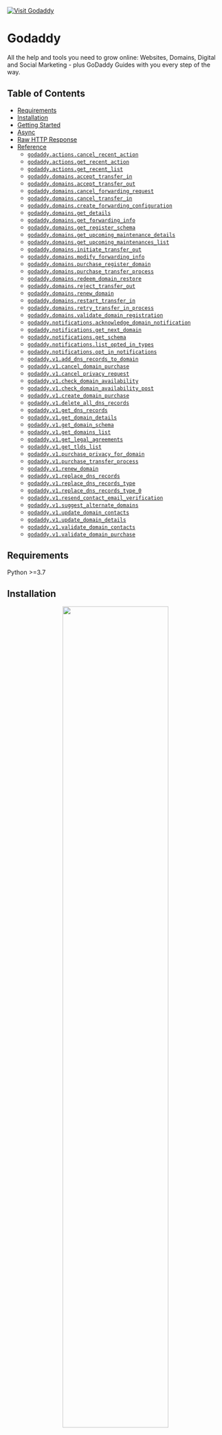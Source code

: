<div align="left">

[![Visit Godaddy](./header.png)](https://developer.godaddy.com)

# Godaddy<a id="godaddy"></a>

All the help and tools you need to grow online: Websites, Domains, Digital and Social Marketing - plus GoDaddy Guides with you every step of the way.


</div>

## Table of Contents<a id="table-of-contents"></a>

<!-- toc -->

- [Requirements](#requirements)
- [Installation](#installation)
- [Getting Started](#getting-started)
- [Async](#async)
- [Raw HTTP Response](#raw-http-response)
- [Reference](#reference)
  * [`godaddy.actions.cancel_recent_action`](#godaddyactionscancel_recent_action)
  * [`godaddy.actions.get_recent_action`](#godaddyactionsget_recent_action)
  * [`godaddy.actions.get_recent_list`](#godaddyactionsget_recent_list)
  * [`godaddy.domains.accept_transfer_in`](#godaddydomainsaccept_transfer_in)
  * [`godaddy.domains.accept_transfer_out`](#godaddydomainsaccept_transfer_out)
  * [`godaddy.domains.cancel_forwarding_request`](#godaddydomainscancel_forwarding_request)
  * [`godaddy.domains.cancel_transfer_in`](#godaddydomainscancel_transfer_in)
  * [`godaddy.domains.create_forwarding_configuration`](#godaddydomainscreate_forwarding_configuration)
  * [`godaddy.domains.get_details`](#godaddydomainsget_details)
  * [`godaddy.domains.get_forwarding_info`](#godaddydomainsget_forwarding_info)
  * [`godaddy.domains.get_register_schema`](#godaddydomainsget_register_schema)
  * [`godaddy.domains.get_upcoming_maintenance_details`](#godaddydomainsget_upcoming_maintenance_details)
  * [`godaddy.domains.get_upcoming_maintenances_list`](#godaddydomainsget_upcoming_maintenances_list)
  * [`godaddy.domains.initiate_transfer_out`](#godaddydomainsinitiate_transfer_out)
  * [`godaddy.domains.modify_forwarding_info`](#godaddydomainsmodify_forwarding_info)
  * [`godaddy.domains.purchase_register_domain`](#godaddydomainspurchase_register_domain)
  * [`godaddy.domains.purchase_transfer_process`](#godaddydomainspurchase_transfer_process)
  * [`godaddy.domains.redeem_domain_restore`](#godaddydomainsredeem_domain_restore)
  * [`godaddy.domains.reject_transfer_out`](#godaddydomainsreject_transfer_out)
  * [`godaddy.domains.renew_domain`](#godaddydomainsrenew_domain)
  * [`godaddy.domains.restart_transfer_in`](#godaddydomainsrestart_transfer_in)
  * [`godaddy.domains.retry_transfer_in_process`](#godaddydomainsretry_transfer_in_process)
  * [`godaddy.domains.validate_domain_registration`](#godaddydomainsvalidate_domain_registration)
  * [`godaddy.notifications.acknowledge_domain_notification`](#godaddynotificationsacknowledge_domain_notification)
  * [`godaddy.notifications.get_next_domain`](#godaddynotificationsget_next_domain)
  * [`godaddy.notifications.get_schema`](#godaddynotificationsget_schema)
  * [`godaddy.notifications.list_opted_in_types`](#godaddynotificationslist_opted_in_types)
  * [`godaddy.notifications.opt_in_notifications`](#godaddynotificationsopt_in_notifications)
  * [`godaddy.v1.add_dns_records_to_domain`](#godaddyv1add_dns_records_to_domain)
  * [`godaddy.v1.cancel_domain_purchase`](#godaddyv1cancel_domain_purchase)
  * [`godaddy.v1.cancel_privacy_request`](#godaddyv1cancel_privacy_request)
  * [`godaddy.v1.check_domain_availability`](#godaddyv1check_domain_availability)
  * [`godaddy.v1.check_domain_availability_post`](#godaddyv1check_domain_availability_post)
  * [`godaddy.v1.create_domain_purchase`](#godaddyv1create_domain_purchase)
  * [`godaddy.v1.delete_all_dns_records`](#godaddyv1delete_all_dns_records)
  * [`godaddy.v1.get_dns_records`](#godaddyv1get_dns_records)
  * [`godaddy.v1.get_domain_details`](#godaddyv1get_domain_details)
  * [`godaddy.v1.get_domain_schema`](#godaddyv1get_domain_schema)
  * [`godaddy.v1.get_domains_list`](#godaddyv1get_domains_list)
  * [`godaddy.v1.get_legal_agreements`](#godaddyv1get_legal_agreements)
  * [`godaddy.v1.get_tlds_list`](#godaddyv1get_tlds_list)
  * [`godaddy.v1.purchase_privacy_for_domain`](#godaddyv1purchase_privacy_for_domain)
  * [`godaddy.v1.purchase_transfer_process`](#godaddyv1purchase_transfer_process)
  * [`godaddy.v1.renew_domain`](#godaddyv1renew_domain)
  * [`godaddy.v1.replace_dns_records`](#godaddyv1replace_dns_records)
  * [`godaddy.v1.replace_dns_records_type`](#godaddyv1replace_dns_records_type)
  * [`godaddy.v1.replace_dns_records_type_0`](#godaddyv1replace_dns_records_type_0)
  * [`godaddy.v1.resend_contact_email_verification`](#godaddyv1resend_contact_email_verification)
  * [`godaddy.v1.suggest_alternate_domains`](#godaddyv1suggest_alternate_domains)
  * [`godaddy.v1.update_domain_contacts`](#godaddyv1update_domain_contacts)
  * [`godaddy.v1.update_domain_details`](#godaddyv1update_domain_details)
  * [`godaddy.v1.validate_domain_contacts`](#godaddyv1validate_domain_contacts)
  * [`godaddy.v1.validate_domain_purchase`](#godaddyv1validate_domain_purchase)

<!-- tocstop -->

## Requirements<a id="requirements"></a>

Python >=3.7

## Installation<a id="installation"></a>
<div align="center">
  <a href="https://konfigthis.com/sdk-sign-up?company=GoDaddy&serviceName=Domains&language=Python">
    <img src="https://raw.githubusercontent.com/konfig-dev/brand-assets/HEAD/cta-images/python-cta.png" width="70%">
  </a>
</div>

## Getting Started<a id="getting-started"></a>

```python
from pprint import pprint
from godaddy_python_sdk import GoDaddy, ApiException

godaddy = GoDaddy(
    api_key="YOUR_API_KEY",
    api_secret="YOUR_API_KEY",
)

try:
    # Cancel the most recent user action for the specified domain
    godaddy.actions.cancel_recent_action(
        customer_id="customerId_example",
        domain="domain_example",
        type="AUTH_CODE_PURCHASE",
        x_request_id="string_example",
    )
except ApiException as e:
    print("Exception when calling ActionsApi.cancel_recent_action: %s\n" % e)
    pprint(e.body)
    if e.status == 401:
        pprint(e.body["code"])
        pprint(e.body["fields"])
        pprint(e.body["message"])
    if e.status == 500:
        pprint(e.body["code"])
        pprint(e.body["fields"])
        pprint(e.body["message"])
    if e.status == 403:
        pprint(e.body["code"])
        pprint(e.body["fields"])
        pprint(e.body["message"])
    if e.status == 404:
        pprint(e.body["code"])
        pprint(e.body["fields"])
        pprint(e.body["message"])
    if e.status == 429:
        pprint(e.body["code"])
        pprint(e.body["retry_after_sec"])
        pprint(e.body["fields"])
        pprint(e.body["message"])
    if e.status == 409:
        pprint(e.body["code"])
        pprint(e.body["fields"])
        pprint(e.body["message"])
    pprint(e.headers)
    pprint(e.status)
    pprint(e.reason)
    pprint(e.round_trip_time)
```

## Async<a id="async"></a>

`async` support is available by prepending `a` to any method.

```python
import asyncio
from pprint import pprint
from godaddy_python_sdk import GoDaddy, ApiException

godaddy = GoDaddy(
    api_key="YOUR_API_KEY",
    api_secret="YOUR_API_KEY",
)


async def main():
    try:
        # Cancel the most recent user action for the specified domain
        await godaddy.actions.acancel_recent_action(
            customer_id="customerId_example",
            domain="domain_example",
            type="AUTH_CODE_PURCHASE",
            x_request_id="string_example",
        )
    except ApiException as e:
        print("Exception when calling ActionsApi.cancel_recent_action: %s\n" % e)
        pprint(e.body)
        if e.status == 401:
            pprint(e.body["code"])
            pprint(e.body["fields"])
            pprint(e.body["message"])
        if e.status == 500:
            pprint(e.body["code"])
            pprint(e.body["fields"])
            pprint(e.body["message"])
        if e.status == 403:
            pprint(e.body["code"])
            pprint(e.body["fields"])
            pprint(e.body["message"])
        if e.status == 404:
            pprint(e.body["code"])
            pprint(e.body["fields"])
            pprint(e.body["message"])
        if e.status == 429:
            pprint(e.body["code"])
            pprint(e.body["retry_after_sec"])
            pprint(e.body["fields"])
            pprint(e.body["message"])
        if e.status == 409:
            pprint(e.body["code"])
            pprint(e.body["fields"])
            pprint(e.body["message"])
        pprint(e.headers)
        pprint(e.status)
        pprint(e.reason)
        pprint(e.round_trip_time)


asyncio.run(main())
```

## Raw HTTP Response<a id="raw-http-response"></a>

To access raw HTTP response values, use the `.raw` namespace.

```python
from pprint import pprint
from godaddy_python_sdk import GoDaddy, ApiException

godaddy = GoDaddy(
    api_key="YOUR_API_KEY",
    api_secret="YOUR_API_KEY",
)

try:
    # Cancel the most recent user action for the specified domain
    cancel_recent_action_response = godaddy.actions.raw.cancel_recent_action(
        customer_id="customerId_example",
        domain="domain_example",
        type="AUTH_CODE_PURCHASE",
        x_request_id="string_example",
    )
    pprint(cancel_recent_action_response.headers)
    pprint(cancel_recent_action_response.status)
    pprint(cancel_recent_action_response.round_trip_time)
except ApiException as e:
    print("Exception when calling ActionsApi.cancel_recent_action: %s\n" % e)
    pprint(e.body)
    if e.status == 401:
        pprint(e.body["code"])
        pprint(e.body["fields"])
        pprint(e.body["message"])
    if e.status == 500:
        pprint(e.body["code"])
        pprint(e.body["fields"])
        pprint(e.body["message"])
    if e.status == 403:
        pprint(e.body["code"])
        pprint(e.body["fields"])
        pprint(e.body["message"])
    if e.status == 404:
        pprint(e.body["code"])
        pprint(e.body["fields"])
        pprint(e.body["message"])
    if e.status == 429:
        pprint(e.body["code"])
        pprint(e.body["retry_after_sec"])
        pprint(e.body["fields"])
        pprint(e.body["message"])
    if e.status == 409:
        pprint(e.body["code"])
        pprint(e.body["fields"])
        pprint(e.body["message"])
    pprint(e.headers)
    pprint(e.status)
    pprint(e.reason)
    pprint(e.round_trip_time)
```


## Reference<a id="reference"></a>
### `godaddy.actions.cancel_recent_action`<a id="godaddyactionscancel_recent_action"></a>

Cancel the most recent user action for the specified domain

#### 🛠️ Usage<a id="🛠️-usage"></a>

```python
godaddy.actions.cancel_recent_action(
    customer_id="customerId_example",
    domain="domain_example",
    type="AUTH_CODE_PURCHASE",
    x_request_id="string_example",
)
```

#### ⚙️ Parameters<a id="⚙️-parameters"></a>

##### customer_id: `str`<a id="customer_id-str"></a>

The Customer identifier<br/> Note: For API Resellers, performing actions on behalf of your customers, you need to specify the Subaccount you're operating on behalf of; otherwise use your shopper id.

##### domain: `str`<a id="domain-str"></a>

Domain whose action is to be cancelled

##### type: `str`<a id="type-str"></a>

The type of action to cancel

##### x_request_id: `str`<a id="x_request_id-str"></a>

A client provided identifier for tracking this request.

#### 🌐 Endpoint<a id="🌐-endpoint"></a>

`/v2/customers/{customerId}/domains/{domain}/actions/{type}` `delete`

[🔙 **Back to Table of Contents**](#table-of-contents)

---

### `godaddy.actions.get_recent_action`<a id="godaddyactionsget_recent_action"></a>

Retrieves the most recent action for the specified domain

#### 🛠️ Usage<a id="🛠️-usage"></a>

```python
get_recent_action_response = godaddy.actions.get_recent_action(
    customer_id="customerId_example",
    domain="domain_example",
    type="AUTH_CODE_PURCHASE",
    x_request_id="string_example",
)
```

#### ⚙️ Parameters<a id="⚙️-parameters"></a>

##### customer_id: `str`<a id="customer_id-str"></a>

The Customer identifier<br/> Note: For API Resellers, performing actions on behalf of your customers, you need to specify the Subaccount you're operating on behalf of; otherwise use your shopper id.

##### domain: `str`<a id="domain-str"></a>

Domain whose action is to be retrieved

##### type: `str`<a id="type-str"></a>

The type of action to retrieve

##### x_request_id: `str`<a id="x_request_id-str"></a>

A client provided identifier for tracking this request.

#### 🔄 Return<a id="🔄-return"></a>

[`Action`](./godaddy_python_sdk/pydantic/action.py)

#### 🌐 Endpoint<a id="🌐-endpoint"></a>

`/v2/customers/{customerId}/domains/{domain}/actions/{type}` `get`

[🔙 **Back to Table of Contents**](#table-of-contents)

---

### `godaddy.actions.get_recent_list`<a id="godaddyactionsget_recent_list"></a>

Retrieves a list of the most recent actions for the specified domain

#### 🛠️ Usage<a id="🛠️-usage"></a>

```python
get_recent_list_response = godaddy.actions.get_recent_list(
    customer_id="customerId_example",
    domain="domain_example",
    x_request_id="string_example",
)
```

#### ⚙️ Parameters<a id="⚙️-parameters"></a>

##### customer_id: `str`<a id="customer_id-str"></a>

The Customer identifier<br/> Note: For API Resellers, performing actions on behalf of your customers, you need to specify the Subaccount you're operating on behalf of; otherwise use your shopper id.

##### domain: `str`<a id="domain-str"></a>

Domain whose actions are to be retrieved

##### x_request_id: `str`<a id="x_request_id-str"></a>

A client provided identifier for tracking this request.

#### 🔄 Return<a id="🔄-return"></a>

[`ActionsGetRecentListResponse`](./godaddy_python_sdk/pydantic/actions_get_recent_list_response.py)

#### 🌐 Endpoint<a id="🌐-endpoint"></a>

`/v2/customers/{customerId}/domains/{domain}/actions` `get`

[🔙 **Back to Table of Contents**](#table-of-contents)

---

### `godaddy.domains.accept_transfer_in`<a id="godaddydomainsaccept_transfer_in"></a>

Accepts the transfer in

#### 🛠️ Usage<a id="🛠️-usage"></a>

```python
godaddy.domains.accept_transfer_in(
    auth_code="string_example",
    customer_id="customerId_example",
    domain="domain_example",
    x_request_id="string_example",
)
```

#### ⚙️ Parameters<a id="⚙️-parameters"></a>

##### auth_code: `str`<a id="auth_code-str"></a>

Authorization code for transferring the Domain

##### customer_id: `str`<a id="customer_id-str"></a>

The Customer identifier<br/> Note: For API Resellers, performing actions on behalf of your customers, you need to specify the Subaccount you're operating on behalf of; otherwise use your shopper id.

##### domain: `str`<a id="domain-str"></a>

Domain to accept the transfer in for

##### x_request_id: `str`<a id="x_request_id-str"></a>

A client provided identifier for tracking this request.

#### ⚙️ Request Body<a id="⚙️-request-body"></a>

[`DomainTransferAuthCode`](./godaddy_python_sdk/type/domain_transfer_auth_code.py)
An Authorization code for transferring the Domain

#### 🌐 Endpoint<a id="🌐-endpoint"></a>

`/v2/customers/{customerId}/domains/{domain}/transferInAccept` `post`

[🔙 **Back to Table of Contents**](#table-of-contents)

---

### `godaddy.domains.accept_transfer_out`<a id="godaddydomainsaccept_transfer_out"></a>

Accept transfer out

#### 🛠️ Usage<a id="🛠️-usage"></a>

```python
godaddy.domains.accept_transfer_out(
    customer_id="customerId_example",
    domain="domain_example",
    x_request_id="string_example",
)
```

#### ⚙️ Parameters<a id="⚙️-parameters"></a>

##### customer_id: `str`<a id="customer_id-str"></a>

The Customer identifier<br/> Note: For API Resellers, performing actions on behalf of your customers, you need to specify the Subaccount you're operating on behalf of; otherwise use your shopper id.

##### domain: `str`<a id="domain-str"></a>

Domain to accept the transfer out for

##### x_request_id: `str`<a id="x_request_id-str"></a>

A client provided identifier for tracking this request.

#### 🌐 Endpoint<a id="🌐-endpoint"></a>

`/v2/customers/{customerId}/domains/{domain}/transferOutAccept` `post`

[🔙 **Back to Table of Contents**](#table-of-contents)

---

### `godaddy.domains.cancel_forwarding_request`<a id="godaddydomainscancel_forwarding_request"></a>

<strong>Notes:</strong><ul><li>**shopperId** is **not the same** as **customerId**.  **shopperId** is a number of max length 10 digits (*ex:* 1234567890) whereas **customerId** is a UUIDv4 (*ex:* 295e3bc3-b3b9-4d95-aae5-ede41a994d13)</li></ul>

#### 🛠️ Usage<a id="🛠️-usage"></a>

```python
godaddy.domains.cancel_forwarding_request(
    customer_id="customerId_example",
    fqdn="fqdn_example",
)
```

#### ⚙️ Parameters<a id="⚙️-parameters"></a>

##### customer_id: `str`<a id="customer_id-str"></a>

The Customer identifier<br/> Note: For API Resellers, performing actions on behalf of your customers, you need to specify the Subaccount you're operating on behalf of; otherwise use your shopper id.

##### fqdn: `str`<a id="fqdn-str"></a>

The fully qualified domain name whose forwarding details are to be deleted.

#### 🌐 Endpoint<a id="🌐-endpoint"></a>

`/v2/customers/{customerId}/domains/forwards/{fqdn}` `delete`

[🔙 **Back to Table of Contents**](#table-of-contents)

---

### `godaddy.domains.cancel_transfer_in`<a id="godaddydomainscancel_transfer_in"></a>

Cancels the transfer in

#### 🛠️ Usage<a id="🛠️-usage"></a>

```python
godaddy.domains.cancel_transfer_in(
    customer_id="customerId_example",
    domain="domain_example",
    x_request_id="string_example",
)
```

#### ⚙️ Parameters<a id="⚙️-parameters"></a>

##### customer_id: `str`<a id="customer_id-str"></a>

The Customer identifier<br/> Note: For API Resellers, performing actions on behalf of your customers, you need to specify the Subaccount you're operating on behalf of; otherwise use your shopper id.

##### domain: `str`<a id="domain-str"></a>

Domain to cancel the transfer in for

##### x_request_id: `str`<a id="x_request_id-str"></a>

A client provided identifier for tracking this request.

#### 🌐 Endpoint<a id="🌐-endpoint"></a>

`/v2/customers/{customerId}/domains/{domain}/transferInCancel` `post`

[🔙 **Back to Table of Contents**](#table-of-contents)

---

### `godaddy.domains.create_forwarding_configuration`<a id="godaddydomainscreate_forwarding_configuration"></a>

<strong>Notes:</strong><ul><li>**shopperId** is **not the same** as **customerId**.  **shopperId** is a number of max length 10 digits (*ex:* 1234567890) whereas **customerId** is a UUIDv4 (*ex:* 295e3bc3-b3b9-4d95-aae5-ede41a994d13)</li></ul>

#### 🛠️ Usage<a id="🛠️-usage"></a>

```python
godaddy.domains.create_forwarding_configuration(
    body=None,
    type="REDIRECT_PERMANENT",
    url="string_example",
    customer_id="customerId_example",
    fqdn="fqdn_example",
    mask=None,
)
```

#### ⚙️ Parameters<a id="⚙️-parameters"></a>

##### type: `str`<a id="type-str"></a>

The type of fowarding to implement<br/><ul><li><strong style='margin-left: 12px;'>MASKED</strong> - Prevents the forwarded domain or subdomain URL from displaying in the browser's address bar.</li><li><strong style='margin-left: 12px;'>REDIRECT_PERMANENT*</strong> - Redirects to the url you specified in the forwardTo field using a `301 Moved Permanently` HTTP response. The HTTP 301 response code tells user-agents (including search engines) that the location has permanently moved.</li><li><strong style='margin-left: 12px;'>REDIRECT_TEMPORARY</strong> - Redirects to the url you specified in the forwardTo field using a `302 Found` HTTP response. The HTTP 302 response code tells user-agents (including search engines) that the location has temporarily moved.</li></ul>

##### url: `str`<a id="url-str"></a>

Forwards http(s) traffic to this destination url (ex. http://www.somedomain.com/)

##### customer_id: `str`<a id="customer_id-str"></a>

The Customer identifier<br/> Note: For API Resellers, performing actions on behalf of your customers, you need to specify the Subaccount you're operating on behalf of; otherwise use your own customer id.

##### fqdn: `str`<a id="fqdn-str"></a>

The fully qualified domain name whose forwarding details are to be modified.

##### mask: [`DomainForwardingMask`](./godaddy_python_sdk/type/domain_forwarding_mask.py)<a id="mask-domainforwardingmaskgodaddy_python_sdktypedomain_forwarding_maskpy"></a>


#### ⚙️ Request Body<a id="⚙️-request-body"></a>

[`DomainForwardingCreate`](./godaddy_python_sdk/type/domain_forwarding_create.py)
Domain forwarding rule to create for the specified fqdn

#### 🌐 Endpoint<a id="🌐-endpoint"></a>

`/v2/customers/{customerId}/domains/forwards/{fqdn}` `post`

[🔙 **Back to Table of Contents**](#table-of-contents)

---

### `godaddy.domains.get_details`<a id="godaddydomainsget_details"></a>

Retrieve details for the specified Domain

#### 🛠️ Usage<a id="🛠️-usage"></a>

```python
get_details_response = godaddy.domains.get_details(
    customer_id="customerId_example",
    domain="domain_example",
    x_request_id="string_example",
    includes=["string_example"],
)
```

#### ⚙️ Parameters<a id="⚙️-parameters"></a>

##### customer_id: `str`<a id="customer_id-str"></a>

The Customer identifier<br/> Note: For API Resellers, performing actions on behalf of your customers, you need to specify the Subaccount you're operating on behalf of; otherwise use your shopper id.

##### domain: `str`<a id="domain-str"></a>

Domain name whose details are to be retrieved

##### x_request_id: `str`<a id="x_request_id-str"></a>

A client provided identifier for tracking this request.

##### includes: List[`str`]<a id="includes-liststr"></a>

Optional details to be included in the response

#### 🔄 Return<a id="🔄-return"></a>

[`DomainDetailV2`](./godaddy_python_sdk/pydantic/domain_detail_v2.py)

#### 🌐 Endpoint<a id="🌐-endpoint"></a>

`/v2/customers/{customerId}/domains/{domain}` `get`

[🔙 **Back to Table of Contents**](#table-of-contents)

---

### `godaddy.domains.get_forwarding_info`<a id="godaddydomainsget_forwarding_info"></a>

<strong>Notes:</strong><ul><li>**shopperId** is **not the same** as **customerId**.  **shopperId** is a number of max length 10 digits (*ex:* 1234567890) whereas **customerId** is a UUIDv4 (*ex:* 295e3bc3-b3b9-4d95-aae5-ede41a994d13)</li></ul>

#### 🛠️ Usage<a id="🛠️-usage"></a>

```python
get_forwarding_info_response = godaddy.domains.get_forwarding_info(
    customer_id="customerId_example",
    fqdn="fqdn_example",
    include_subs=True,
)
```

#### ⚙️ Parameters<a id="⚙️-parameters"></a>

##### customer_id: `str`<a id="customer_id-str"></a>

The Customer identifier<br/> Note: For API Resellers, performing actions on behalf of your customers, you need to specify the Subaccount you're operating on behalf of; otherwise use your shopper id.

##### fqdn: `str`<a id="fqdn-str"></a>

The fully qualified domain name whose forwarding details are to be retrieved.

##### include_subs: `bool`<a id="include_subs-bool"></a>

Optionally include all sub domains if the fqdn specified is a domain and not a sub domain.

#### 🔄 Return<a id="🔄-return"></a>

[`DomainsGetForwardingInfoResponse`](./godaddy_python_sdk/pydantic/domains_get_forwarding_info_response.py)

#### 🌐 Endpoint<a id="🌐-endpoint"></a>

`/v2/customers/{customerId}/domains/forwards/{fqdn}` `get`

[🔙 **Back to Table of Contents**](#table-of-contents)

---

### `godaddy.domains.get_register_schema`<a id="godaddydomainsget_register_schema"></a>

Retrieve the schema to be submitted when registering a Domain for the specified TLD

#### 🛠️ Usage<a id="🛠️-usage"></a>

```python
get_register_schema_response = godaddy.domains.get_register_schema(
    customer_id="customerId_example",
    tld="tld_example",
    x_request_id="string_example",
)
```

#### ⚙️ Parameters<a id="⚙️-parameters"></a>

##### customer_id: `str`<a id="customer_id-str"></a>

The Customer identifier<br/> Note: For API Resellers, performing actions on behalf of your customers, you need to specify the Subaccount you're operating on behalf of; otherwise use your shopper id.

##### tld: `str`<a id="tld-str"></a>

The Top-Level Domain whose schema should be retrieved

##### x_request_id: `str`<a id="x_request_id-str"></a>

A client provided identifier for tracking this request.

#### 🔄 Return<a id="🔄-return"></a>

[`JsonSchema`](./godaddy_python_sdk/pydantic/json_schema.py)

#### 🌐 Endpoint<a id="🌐-endpoint"></a>

`/v2/customers/{customerId}/domains/register/schema/{tld}` `get`

[🔙 **Back to Table of Contents**](#table-of-contents)

---

### `godaddy.domains.get_upcoming_maintenance_details`<a id="godaddydomainsget_upcoming_maintenance_details"></a>

Retrieve the details for an upcoming system Maintenances

#### 🛠️ Usage<a id="🛠️-usage"></a>

```python
get_upcoming_maintenance_details_response = (
    godaddy.domains.get_upcoming_maintenance_details(
        maintenance_id="maintenanceId_example",
        x_request_id="string_example",
    )
)
```

#### ⚙️ Parameters<a id="⚙️-parameters"></a>

##### maintenance_id: `str`<a id="maintenance_id-str"></a>

The identifier for the system maintenance

##### x_request_id: `str`<a id="x_request_id-str"></a>

A client provided identifier for tracking this request.

#### 🔄 Return<a id="🔄-return"></a>

[`MaintenanceDetail`](./godaddy_python_sdk/pydantic/maintenance_detail.py)

#### 🌐 Endpoint<a id="🌐-endpoint"></a>

`/v2/domains/maintenances/{maintenanceId}` `get`

[🔙 **Back to Table of Contents**](#table-of-contents)

---

### `godaddy.domains.get_upcoming_maintenances_list`<a id="godaddydomainsget_upcoming_maintenances_list"></a>

Retrieve a list of upcoming system Maintenances

#### 🛠️ Usage<a id="🛠️-usage"></a>

```python
get_upcoming_maintenances_list_response = (
    godaddy.domains.get_upcoming_maintenances_list(
        x_request_id="string_example",
        status="ACTIVE",
        modified_at_after="string_example",
        starts_at_after="string_example",
        limit=100,
    )
)
```

#### ⚙️ Parameters<a id="⚙️-parameters"></a>

##### x_request_id: `str`<a id="x_request_id-str"></a>

A client provided identifier for tracking this request.

##### status: `str`<a id="status-str"></a>

Only include results with the selected `status` value.  Returns all results if omitted<br/><ul><li><strong style='margin-left: 12px;'>ACTIVE</strong> - The upcoming maintenance is active.</li><li><strong style='margin-left: 12px;'>CANCELLED</strong> - The upcoming maintenance has been cancelled.</li></ul>

##### modified_at_after: `str`<a id="modified_at_after-str"></a>

Only include results with `modifiedAt` after the supplied date

##### starts_at_after: `str`<a id="starts_at_after-str"></a>

Only include results with `startsAt` after the supplied date

##### limit: `int`<a id="limit-int"></a>

Maximum number of results to return

#### 🔄 Return<a id="🔄-return"></a>

[`Maintenance`](./godaddy_python_sdk/pydantic/maintenance.py)

#### 🌐 Endpoint<a id="🌐-endpoint"></a>

`/v2/domains/maintenances` `get`

[🔙 **Back to Table of Contents**](#table-of-contents)

---

### `godaddy.domains.initiate_transfer_out`<a id="godaddydomainsinitiate_transfer_out"></a>

Initiate transfer out to another registrar for a .uk domain.

#### 🛠️ Usage<a id="🛠️-usage"></a>

```python
godaddy.domains.initiate_transfer_out(
    customer_id="customerId_example",
    domain="domain_example",
    registrar="registrar_example",
    x_request_id="string_example",
)
```

#### ⚙️ Parameters<a id="⚙️-parameters"></a>

##### customer_id: `str`<a id="customer_id-str"></a>

The Customer identifier<br/> Note: For API Resellers, performing actions on behalf of your customers, you need to specify the Subaccount you're operating on behalf of; otherwise use your shopper id.

##### domain: `str`<a id="domain-str"></a>

Domain to initiate the transfer out for

##### registrar: `str`<a id="registrar-str"></a>

Registrar tag to push transfer to

##### x_request_id: `str`<a id="x_request_id-str"></a>

A client provided identifier for tracking this request.

#### 🌐 Endpoint<a id="🌐-endpoint"></a>

`/v2/customers/{customerId}/domains/{domain}/transferOut` `post`

[🔙 **Back to Table of Contents**](#table-of-contents)

---

### `godaddy.domains.modify_forwarding_info`<a id="godaddydomainsmodify_forwarding_info"></a>

<strong>Notes:</strong><ul><li>**shopperId** is **not the same** as **customerId**.  **shopperId** is a number of max length 10 digits (*ex:* 1234567890) whereas **customerId** is a UUIDv4 (*ex:* 295e3bc3-b3b9-4d95-aae5-ede41a994d13)</li></ul>

#### 🛠️ Usage<a id="🛠️-usage"></a>

```python
godaddy.domains.modify_forwarding_info(
    body=None,
    type="REDIRECT_PERMANENT",
    url="string_example",
    customer_id="customerId_example",
    fqdn="fqdn_example",
    mask=None,
)
```

#### ⚙️ Parameters<a id="⚙️-parameters"></a>

##### type: `str`<a id="type-str"></a>

The type of fowarding to implement<br/><ul><li><strong style='margin-left: 12px;'>MASKED</strong> - Prevents the forwarded domain or subdomain URL from displaying in the browser's address bar.</li><li><strong style='margin-left: 12px;'>REDIRECT_PERMANENT*</strong> - Redirects to the url you specified in the forwardTo field using a `301 Moved Permanently` HTTP response. The HTTP 301 response code tells user-agents (including search engines) that the location has permanently moved.</li><li><strong style='margin-left: 12px;'>REDIRECT_TEMPORARY</strong> - Redirects to the url you specified in the forwardTo field using a `302 Found` HTTP response. The HTTP 302 response code tells user-agents (including search engines) that the location has temporarily moved.</li></ul>

##### url: `str`<a id="url-str"></a>

Forwards http(s) traffic to this destination url (ex. http://www.somedomain.com/)

##### customer_id: `str`<a id="customer_id-str"></a>

The Customer identifier<br/> Note: For API Resellers, performing actions on behalf of your customers, you need to specify the Subaccount you're operating on behalf of; otherwise use your shopper id.

##### fqdn: `str`<a id="fqdn-str"></a>

The fully qualified domain name whose forwarding details are to be modified.

##### mask: [`DomainForwardingMask`](./godaddy_python_sdk/type/domain_forwarding_mask.py)<a id="mask-domainforwardingmaskgodaddy_python_sdktypedomain_forwarding_maskpy"></a>


#### ⚙️ Request Body<a id="⚙️-request-body"></a>

[`DomainForwardingCreate`](./godaddy_python_sdk/type/domain_forwarding_create.py)
Domain forwarding rule to create or replace on the fqdn

#### 🌐 Endpoint<a id="🌐-endpoint"></a>

`/v2/customers/{customerId}/domains/forwards/{fqdn}` `put`

[🔙 **Back to Table of Contents**](#table-of-contents)

---

### `godaddy.domains.purchase_register_domain`<a id="godaddydomainspurchase_register_domain"></a>

Purchase and register the specified Domain

#### 🛠️ Usage<a id="🛠️-usage"></a>

```python
godaddy.domains.purchase_register_domain(
    consent={
        "agreed_at": "agreed_at_example",
        "agreed_by": "agreed_by_example",
        "agreement_keys": ["agreement_keys_example"],
        "currency": "USD",
        "price": 1,
    },
    domain='k$?x u&K}qz^sEC(lJ)=,jQ*&6`$cClu+k& &su[-l#6V+V6rEtCO?%28nxs"k8z(!\\6\\$TMxo:,sWVoim9gsbE`buHkrTt{qxXp~h',
    customer_id="customerId_example",
    contacts={},
    metadata={},
    name_servers=["string_example"],
    period=1,
    privacy=False,
    renew_auto=True,
    x_request_id="string_example",
)
```

#### ⚙️ Parameters<a id="⚙️-parameters"></a>

##### consent: [`ConsentV2`](./godaddy_python_sdk/type/consent_v2.py)<a id="consent-consentv2godaddy_python_sdktypeconsent_v2py"></a>


##### domain: `str`<a id="domain-str"></a>

For internationalized domain names with non-ascii characters, the domain name is converted to punycode before format and pattern validation rules are checked

##### customer_id: `str`<a id="customer_id-str"></a>

The Customer identifier<br/> Note: For API Resellers, performing actions on behalf of your customers, you need to specify the Subaccount you're operating on behalf of; otherwise use your shopper id.

##### contacts: [`DomainContactsCreateV2`](./godaddy_python_sdk/type/domain_contacts_create_v2.py)<a id="contacts-domaincontactscreatev2godaddy_python_sdktypedomain_contacts_create_v2py"></a>


##### metadata: `Dict[str, Union[bool, date, datetime, dict, float, int, list, str, None]]`<a id="metadata-dictstr-unionbool-date-datetime-dict-float-int-list-str-none"></a>

The domain eligibility data fields as specified by GET /v2/customers/{customerId}/domains/register/schema/{tld}

##### name_servers: List[`str`]<a id="name_servers-liststr"></a>

##### period: `int`<a id="period-int"></a>

##### privacy: `bool`<a id="privacy-bool"></a>

##### renew_auto: `bool`<a id="renew_auto-bool"></a>

##### x_request_id: `str`<a id="x_request_id-str"></a>

A client provided identifier for tracking this request.

#### ⚙️ Request Body<a id="⚙️-request-body"></a>

[`DomainPurchaseV2`](./godaddy_python_sdk/type/domain_purchase_v2.py)
An instance document expected to match the JSON schema returned by `./schema/{tld}`

#### 🌐 Endpoint<a id="🌐-endpoint"></a>

`/v2/customers/{customerId}/domains/register` `post`

[🔙 **Back to Table of Contents**](#table-of-contents)

---

### `godaddy.domains.purchase_transfer_process`<a id="godaddydomainspurchase_transfer_process"></a>

Purchase and start or restart transfer process

#### 🛠️ Usage<a id="🛠️-usage"></a>

```python
godaddy.domains.purchase_transfer_process(
    auth_code="string_example",
    consent={
        "agreed_at": "agreed_at_example",
        "agreed_by": "agreed_by_example",
        "agreement_keys": ["agreement_keys_example"],
        "currency": "USD",
        "price": 1,
    },
    customer_id="customerId_example",
    domain="domain_example",
    contacts={},
    identity_document_id="string_example",
    metadata={},
    period=1,
    privacy=False,
    renew_auto=True,
    x_request_id="string_example",
)
```

#### ⚙️ Parameters<a id="⚙️-parameters"></a>

##### auth_code: `str`<a id="auth_code-str"></a>

Authorization code from registrar for transferring a domain

##### consent: [`ConsentV2`](./godaddy_python_sdk/type/consent_v2.py)<a id="consent-consentv2godaddy_python_sdktypeconsent_v2py"></a>


##### customer_id: `str`<a id="customer_id-str"></a>

The Customer identifier<br/> Note: For API Resellers, performing actions on behalf of your customers, you need to specify the Subaccount you're operating on behalf of; otherwise use your shopper id.

##### domain: `str`<a id="domain-str"></a>

Domain to transfer in

##### contacts: [`DomainContactsCreateV2`](./godaddy_python_sdk/type/domain_contacts_create_v2.py)<a id="contacts-domaincontactscreatev2godaddy_python_sdktypedomain_contacts_create_v2py"></a>


##### identity_document_id: `str`<a id="identity_document_id-str"></a>

Unique identifier of the identify document that the user wants to associate with the domain being transferred in. This is required only if the gaining registry has a requirement for an approved identity document

##### metadata: `Dict[str, Union[bool, date, datetime, dict, float, int, list, str, None]]`<a id="metadata-dictstr-unionbool-date-datetime-dict-float-int-list-str-none"></a>

The domain eligibility data fields as specified by GET /v2/customers/{customerId}/domains/register/schema/{tld}

##### period: `int`<a id="period-int"></a>

Can be more than 1 but no more than 10 years total including current registration length

##### privacy: `bool`<a id="privacy-bool"></a>

Whether or not privacy has been requested

##### renew_auto: `bool`<a id="renew_auto-bool"></a>

Whether or not the domain should be configured to automatically renew

##### x_request_id: `str`<a id="x_request_id-str"></a>

A client provided identifier for tracking this request.

#### ⚙️ Request Body<a id="⚙️-request-body"></a>

[`DomainTransferInV2`](./godaddy_python_sdk/type/domain_transfer_in_v2.py)
Details for domain transfer purchase

#### 🌐 Endpoint<a id="🌐-endpoint"></a>

`/v2/customers/{customerId}/domains/{domain}/transfer` `post`

[🔙 **Back to Table of Contents**](#table-of-contents)

---

### `godaddy.domains.redeem_domain_restore`<a id="godaddydomainsredeem_domain_restore"></a>

Purchase a restore for the given domain to bring it out of redemption

#### 🛠️ Usage<a id="🛠️-usage"></a>

```python
godaddy.domains.redeem_domain_restore(
    consent={
        "agreed_at": "agreed_at_example",
        "agreed_by": "agreed_by_example",
        "currency": "USD",
        "fee": 1,
        "price": 1,
    },
    customer_id="customerId_example",
    domain="domain_example",
    x_request_id="string_example",
)
```

#### ⚙️ Parameters<a id="⚙️-parameters"></a>

##### consent: [`ConsentRedemption`](./godaddy_python_sdk/type/consent_redemption.py)<a id="consent-consentredemptiongodaddy_python_sdktypeconsent_redemptionpy"></a>


##### customer_id: `str`<a id="customer_id-str"></a>

The Customer identifier<br/> Note: For API Resellers, performing actions on behalf of your customers, you need to specify the Subaccount you're operating on behalf of; otherwise use your shopper id.

##### domain: `str`<a id="domain-str"></a>

Domain to request redeem for

##### x_request_id: `str`<a id="x_request_id-str"></a>

A client provided identifier for tracking this request.

#### ⚙️ Request Body<a id="⚙️-request-body"></a>

[`DomainRedeemV2`](./godaddy_python_sdk/type/domain_redeem_v2.py)
Options for redeeming existing Domain

#### 🌐 Endpoint<a id="🌐-endpoint"></a>

`/v2/customers/{customerId}/domains/{domain}/redeem` `post`

[🔙 **Back to Table of Contents**](#table-of-contents)

---

### `godaddy.domains.reject_transfer_out`<a id="godaddydomainsreject_transfer_out"></a>

Reject transfer out

#### 🛠️ Usage<a id="🛠️-usage"></a>

```python
godaddy.domains.reject_transfer_out(
    customer_id="customerId_example",
    domain="domain_example",
    x_request_id="string_example",
    reason="EVIDENCE_OF_FRAUD",
)
```

#### ⚙️ Parameters<a id="⚙️-parameters"></a>

##### customer_id: `str`<a id="customer_id-str"></a>

The Customer identifier<br/> Note: For API Resellers, performing actions on behalf of your customers, you need to specify the Subaccount you're operating on behalf of; otherwise use your shopper id.

##### domain: `str`<a id="domain-str"></a>

Domain to reject the transfer out for

##### x_request_id: `str`<a id="x_request_id-str"></a>

A client provided identifier for tracking this request.

##### reason: `str`<a id="reason-str"></a>

Transfer out reject reason

#### 🌐 Endpoint<a id="🌐-endpoint"></a>

`/v2/customers/{customerId}/domains/{domain}/transferOutReject` `post`

[🔙 **Back to Table of Contents**](#table-of-contents)

---

### `godaddy.domains.renew_domain`<a id="godaddydomainsrenew_domain"></a>

Renew the specified Domain

#### 🛠️ Usage<a id="🛠️-usage"></a>

```python
godaddy.domains.renew_domain(
    consent={
        "agreed_at": "agreed_at_example",
        "agreed_by": "agreed_by_example",
        "currency": "USD",
        "price": 1,
    },
    expires="string_example",
    customer_id="customerId_example",
    domain="domain_example",
    period=1,
    x_request_id="string_example",
)
```

#### ⚙️ Parameters<a id="⚙️-parameters"></a>

##### consent: [`ConsentRenew`](./godaddy_python_sdk/type/consent_renew.py)<a id="consent-consentrenewgodaddy_python_sdktypeconsent_renewpy"></a>


##### expires: `str`<a id="expires-str"></a>

Current date when this domain will expire

##### customer_id: `str`<a id="customer_id-str"></a>

The Customer identifier<br/> Note: For API Resellers, performing actions on behalf of your customers, you need to specify the Subaccount you're operating on behalf of; otherwise use your shopper id.

##### domain: `str`<a id="domain-str"></a>

Domain to be renewed

##### period: `int`<a id="period-int"></a>

Number of years to extend the Domain. Must not exceed maximum for TLD. When omitted, defaults to `period` specified during original purchase

##### x_request_id: `str`<a id="x_request_id-str"></a>

A client provided identifier for tracking this request.

#### ⚙️ Request Body<a id="⚙️-request-body"></a>

[`DomainRenewV2`](./godaddy_python_sdk/type/domain_renew_v2.py)
Options for renewing existing Domain

#### 🌐 Endpoint<a id="🌐-endpoint"></a>

`/v2/customers/{customerId}/domains/{domain}/renew` `post`

[🔙 **Back to Table of Contents**](#table-of-contents)

---

### `godaddy.domains.restart_transfer_in`<a id="godaddydomainsrestart_transfer_in"></a>

Restarts transfer in request from the beginning

#### 🛠️ Usage<a id="🛠️-usage"></a>

```python
godaddy.domains.restart_transfer_in(
    customer_id="customerId_example",
    domain="domain_example",
    x_request_id="string_example",
)
```

#### ⚙️ Parameters<a id="⚙️-parameters"></a>

##### customer_id: `str`<a id="customer_id-str"></a>

The Customer identifier<br/> Note: For API Resellers, performing actions on behalf of your customers, you need to specify the Subaccount you're operating on behalf of; otherwise use your shopper id.

##### domain: `str`<a id="domain-str"></a>

Domain to restart the transfer in

##### x_request_id: `str`<a id="x_request_id-str"></a>

A client provided identifier for tracking this request.

#### 🌐 Endpoint<a id="🌐-endpoint"></a>

`/v2/customers/{customerId}/domains/{domain}/transferInRestart` `post`

[🔙 **Back to Table of Contents**](#table-of-contents)

---

### `godaddy.domains.retry_transfer_in_process`<a id="godaddydomainsretry_transfer_in_process"></a>

Retries the current transfer in request with supplied Authorization code

#### 🛠️ Usage<a id="🛠️-usage"></a>

```python
godaddy.domains.retry_transfer_in_process(
    auth_code="string_example",
    customer_id="customerId_example",
    domain="domain_example",
    x_request_id="string_example",
)
```

#### ⚙️ Parameters<a id="⚙️-parameters"></a>

##### auth_code: `str`<a id="auth_code-str"></a>

Authorization code for transferring the Domain

##### customer_id: `str`<a id="customer_id-str"></a>

The Customer identifier<br/> Note: For API Resellers, performing actions on behalf of your customers, you need to specify the Subaccount you're operating on behalf of; otherwise use your shopper id.

##### domain: `str`<a id="domain-str"></a>

Domain to retry the transfer in

##### x_request_id: `str`<a id="x_request_id-str"></a>

A client provided identifier for tracking this request.

#### ⚙️ Request Body<a id="⚙️-request-body"></a>

[`DomainTransferAuthCode`](./godaddy_python_sdk/type/domain_transfer_auth_code.py)
An Authorization code for transferring the Domain

#### 🌐 Endpoint<a id="🌐-endpoint"></a>

`/v2/customers/{customerId}/domains/{domain}/transferInRetry` `post`

[🔙 **Back to Table of Contents**](#table-of-contents)

---

### `godaddy.domains.validate_domain_registration`<a id="godaddydomainsvalidate_domain_registration"></a>

Validate the request body using the Domain Registration Schema for the specified TLD

#### 🛠️ Usage<a id="🛠️-usage"></a>

```python
godaddy.domains.validate_domain_registration(
    consent={
        "agreed_at": "agreed_at_example",
        "agreed_by": "agreed_by_example",
        "agreement_keys": ["agreement_keys_example"],
        "currency": "USD",
        "price": 1,
    },
    domain='k$?x u&K}qz^sEC(lJ)=,jQ*&6`$cClu+k& &su[-l#6V+V6rEtCO?%28nxs"k8z(!\\6\\$TMxo:,sWVoim9gsbE`buHkrTt{qxXp~h',
    customer_id="customerId_example",
    contacts={},
    metadata={},
    name_servers=["string_example"],
    period=1,
    privacy=False,
    renew_auto=True,
    x_request_id="string_example",
)
```

#### ⚙️ Parameters<a id="⚙️-parameters"></a>

##### consent: [`ConsentV2`](./godaddy_python_sdk/type/consent_v2.py)<a id="consent-consentv2godaddy_python_sdktypeconsent_v2py"></a>


##### domain: `str`<a id="domain-str"></a>

For internationalized domain names with non-ascii characters, the domain name is converted to punycode before format and pattern validation rules are checked

##### customer_id: `str`<a id="customer_id-str"></a>

The Customer identifier<br/> Note: For API Resellers, performing actions on behalf of your customers, you need to specify the Subaccount you're operating on behalf of; otherwise use your shopper id.

##### contacts: [`DomainContactsCreateV2`](./godaddy_python_sdk/type/domain_contacts_create_v2.py)<a id="contacts-domaincontactscreatev2godaddy_python_sdktypedomain_contacts_create_v2py"></a>


##### metadata: `Dict[str, Union[bool, date, datetime, dict, float, int, list, str, None]]`<a id="metadata-dictstr-unionbool-date-datetime-dict-float-int-list-str-none"></a>

The domain eligibility data fields as specified by GET /v2/customers/{customerId}/domains/register/schema/{tld}

##### name_servers: List[`str`]<a id="name_servers-liststr"></a>

##### period: `int`<a id="period-int"></a>

##### privacy: `bool`<a id="privacy-bool"></a>

##### renew_auto: `bool`<a id="renew_auto-bool"></a>

##### x_request_id: `str`<a id="x_request_id-str"></a>

A client provided identifier for tracking this request.

#### ⚙️ Request Body<a id="⚙️-request-body"></a>

[`DomainPurchaseV2`](./godaddy_python_sdk/type/domain_purchase_v2.py)
An instance document expected to match the JSON schema returned by `./schema/{tld}`

#### 🌐 Endpoint<a id="🌐-endpoint"></a>

`/v2/customers/{customerId}/domains/register/validate` `post`

[🔙 **Back to Table of Contents**](#table-of-contents)

---

### `godaddy.notifications.acknowledge_domain_notification`<a id="godaddynotificationsacknowledge_domain_notification"></a>

Acknowledge a domain notification

#### 🛠️ Usage<a id="🛠️-usage"></a>

```python
godaddy.notifications.acknowledge_domain_notification(
    customer_id="customerId_example",
    notification_id="notificationId_example",
    x_request_id="string_example",
)
```

#### ⚙️ Parameters<a id="⚙️-parameters"></a>

##### customer_id: `str`<a id="customer_id-str"></a>

The Customer identifier<br/> Note: For API Resellers, performing actions on behalf of your customers, you need to specify the Subaccount you're operating on behalf of; otherwise use your shopper id.

##### notification_id: `str`<a id="notification_id-str"></a>

The notification ID to acknowledge

##### x_request_id: `str`<a id="x_request_id-str"></a>

A client provided identifier for tracking this request.

#### 🌐 Endpoint<a id="🌐-endpoint"></a>

`/v2/customers/{customerId}/domains/notifications/{notificationId}/acknowledge` `post`

[🔙 **Back to Table of Contents**](#table-of-contents)

---

### `godaddy.notifications.get_next_domain`<a id="godaddynotificationsget_next_domain"></a>

Retrieve the next domain notification

#### 🛠️ Usage<a id="🛠️-usage"></a>

```python
get_next_domain_response = godaddy.notifications.get_next_domain(
    customer_id="customerId_example",
    x_request_id="string_example",
)
```

#### ⚙️ Parameters<a id="⚙️-parameters"></a>

##### customer_id: `str`<a id="customer_id-str"></a>

The Customer identifier<br/> Note: For API Resellers, performing actions on behalf of your customers, you need to specify the Subaccount you're operating on behalf of; otherwise use your shopper id.

##### x_request_id: `str`<a id="x_request_id-str"></a>

A client provided identifier for tracking this request.

#### 🔄 Return<a id="🔄-return"></a>

[`DomainNotification`](./godaddy_python_sdk/pydantic/domain_notification.py)

#### 🌐 Endpoint<a id="🌐-endpoint"></a>

`/v2/customers/{customerId}/domains/notifications` `get`

[🔙 **Back to Table of Contents**](#table-of-contents)

---

### `godaddy.notifications.get_schema`<a id="godaddynotificationsget_schema"></a>

Retrieve the schema for the notification data for the specified notification type

#### 🛠️ Usage<a id="🛠️-usage"></a>

```python
get_schema_response = godaddy.notifications.get_schema(
    customer_id="customerId_example",
    type="AUTO_RENEWAL",
    x_request_id="string_example",
)
```

#### ⚙️ Parameters<a id="⚙️-parameters"></a>

##### customer_id: `str`<a id="customer_id-str"></a>

The Customer identifier<br/> Note: For API Resellers, performing actions on behalf of your customers, you need to specify the Subaccount you're operating on behalf of; otherwise use your shopper id.

##### type: `str`<a id="type-str"></a>

The notification type whose schema should be retrieved

##### x_request_id: `str`<a id="x_request_id-str"></a>

A client provided identifier for tracking this request.

#### 🔄 Return<a id="🔄-return"></a>

[`JsonSchema`](./godaddy_python_sdk/pydantic/json_schema.py)

#### 🌐 Endpoint<a id="🌐-endpoint"></a>

`/v2/customers/{customerId}/domains/notifications/schemas/{type}` `get`

[🔙 **Back to Table of Contents**](#table-of-contents)

---

### `godaddy.notifications.list_opted_in_types`<a id="godaddynotificationslist_opted_in_types"></a>

Retrieve a list of notification types that are opted in

#### 🛠️ Usage<a id="🛠️-usage"></a>

```python
list_opted_in_types_response = godaddy.notifications.list_opted_in_types(
    customer_id="customerId_example",
    x_request_id="string_example",
)
```

#### ⚙️ Parameters<a id="⚙️-parameters"></a>

##### customer_id: `str`<a id="customer_id-str"></a>

The Customer identifier<br/> Note: For API Resellers, performing actions on behalf of your customers, you need to specify the Subaccount you're operating on behalf of; otherwise use your shopper id.

##### x_request_id: `str`<a id="x_request_id-str"></a>

A client provided identifier for tracking this request.

#### 🔄 Return<a id="🔄-return"></a>

[`NotificationsListOptedInTypesResponse`](./godaddy_python_sdk/pydantic/notifications_list_opted_in_types_response.py)

#### 🌐 Endpoint<a id="🌐-endpoint"></a>

`/v2/customers/{customerId}/domains/notifications/optIn` `get`

[🔙 **Back to Table of Contents**](#table-of-contents)

---

### `godaddy.notifications.opt_in_notifications`<a id="godaddynotificationsopt_in_notifications"></a>

Opt in to recieve notifications for the submitted notification types

#### 🛠️ Usage<a id="🛠️-usage"></a>

```python
godaddy.notifications.opt_in_notifications(
    customer_id="customerId_example",
    types=["AUTH_CODE_PURCHASE"],
    x_request_id="string_example",
)
```

#### ⚙️ Parameters<a id="⚙️-parameters"></a>

##### customer_id: `str`<a id="customer_id-str"></a>

The Customer identifier<br/> Note: For API Resellers, performing actions on behalf of your customers, you need to specify the Subaccount you're operating on behalf of; otherwise use your shopper id.

##### types: List[`str`]<a id="types-liststr"></a>

The notification types that should be opted in

##### x_request_id: `str`<a id="x_request_id-str"></a>

A client provided identifier for tracking this request.

#### 🌐 Endpoint<a id="🌐-endpoint"></a>

`/v2/customers/{customerId}/domains/notifications/optIn` `put`

[🔙 **Back to Table of Contents**](#table-of-contents)

---

### `godaddy.v1.add_dns_records_to_domain`<a id="godaddyv1add_dns_records_to_domain"></a>

Add the specified DNS Records to the specified Domain

#### 🛠️ Usage<a id="🛠️-usage"></a>

```python
godaddy.v1.add_dns_records_to_domain(
    body=[None],
    domain="domain_example",
    x_shopper_id="string_example",
)
```

#### ⚙️ Parameters<a id="⚙️-parameters"></a>

##### domain: `str`<a id="domain-str"></a>

Domain whose DNS Records are to be augmented

##### x_shopper_id: `str`<a id="x_shopper_id-str"></a>

Shopper ID which owns the domain. NOTE: This is only required if you are a Reseller managing a domain purchased outside the scope of your reseller account. For instance, if you're a Reseller, but purchased a Domain via http://www.godaddy.com

##### requestBody: [`ArrayOfDNSRecord`](./godaddy_python_sdk/type/array_of_dns_record.py)<a id="requestbody-arrayofdnsrecordgodaddy_python_sdktypearray_of_dns_recordpy"></a>

DNS Records to add to whatever currently exists

#### 🌐 Endpoint<a id="🌐-endpoint"></a>

`/v1/domains/{domain}/records` `patch`

[🔙 **Back to Table of Contents**](#table-of-contents)

---

### `godaddy.v1.cancel_domain_purchase`<a id="godaddyv1cancel_domain_purchase"></a>

Cancel a purchased domain

#### 🛠️ Usage<a id="🛠️-usage"></a>

```python
godaddy.v1.cancel_domain_purchase(
    domain="domain_example",
)
```

#### ⚙️ Parameters<a id="⚙️-parameters"></a>

##### domain: `str`<a id="domain-str"></a>

Domain to cancel

#### 🌐 Endpoint<a id="🌐-endpoint"></a>

`/v1/domains/{domain}` `delete`

[🔙 **Back to Table of Contents**](#table-of-contents)

---

### `godaddy.v1.cancel_privacy_request`<a id="godaddyv1cancel_privacy_request"></a>

Submit a privacy cancellation request for the given domain

#### 🛠️ Usage<a id="🛠️-usage"></a>

```python
godaddy.v1.cancel_privacy_request(
    domain="domain_example",
    x_shopper_id="string_example",
)
```

#### ⚙️ Parameters<a id="⚙️-parameters"></a>

##### domain: `str`<a id="domain-str"></a>

Domain whose privacy is to be cancelled

##### x_shopper_id: `str`<a id="x_shopper_id-str"></a>

Shopper ID of the owner of the domain

#### 🌐 Endpoint<a id="🌐-endpoint"></a>

`/v1/domains/{domain}/privacy` `delete`

[🔙 **Back to Table of Contents**](#table-of-contents)

---

### `godaddy.v1.check_domain_availability`<a id="godaddyv1check_domain_availability"></a>

Determine whether or not the specified domain is available for purchase

#### 🛠️ Usage<a id="🛠️-usage"></a>

```python
check_domain_availability_response = godaddy.v1.check_domain_availability(
    domain="domain_example",
    check_type="FAST",
    for_transfer=False,
)
```

#### ⚙️ Parameters<a id="⚙️-parameters"></a>

##### domain: `str`<a id="domain-str"></a>

Domain name whose availability is to be checked

##### check_type: `str`<a id="check_type-str"></a>

Optimize for time ('FAST') or accuracy ('FULL')

##### for_transfer: `bool`<a id="for_transfer-bool"></a>

Whether or not to include domains available for transfer. If set to True, checkType is ignored

#### 🔄 Return<a id="🔄-return"></a>

[`DomainAvailableResponse`](./godaddy_python_sdk/pydantic/domain_available_response.py)

#### 🌐 Endpoint<a id="🌐-endpoint"></a>

`/v1/domains/available` `get`

[🔙 **Back to Table of Contents**](#table-of-contents)

---

### `godaddy.v1.check_domain_availability_post`<a id="godaddyv1check_domain_availability_post"></a>

Determine whether or not the specified domains are available for purchase

#### 🛠️ Usage<a id="🛠️-usage"></a>

```python
check_domain_availability_post_response = godaddy.v1.check_domain_availability_post(
    body=["v1_check_domain_availability_post_request_example"],
    check_type="FAST",
)
```

#### ⚙️ Parameters<a id="⚙️-parameters"></a>

##### check_type: `str`<a id="check_type-str"></a>

Optimize for time ('FAST') or accuracy ('FULL')

##### requestBody: [`V1CheckDomainAvailabilityPostRequest`](./godaddy_python_sdk/type/v1_check_domain_availability_post_request.py)<a id="requestbody-v1checkdomainavailabilitypostrequestgodaddy_python_sdktypev1_check_domain_availability_post_requestpy"></a>

Domain names for which to check availability

#### 🔄 Return<a id="🔄-return"></a>

[`DomainAvailableBulk`](./godaddy_python_sdk/pydantic/domain_available_bulk.py)

#### 🌐 Endpoint<a id="🌐-endpoint"></a>

`/v1/domains/available` `post`

[🔙 **Back to Table of Contents**](#table-of-contents)

---

### `godaddy.v1.create_domain_purchase`<a id="godaddyv1create_domain_purchase"></a>

Purchase and register the specified Domain

#### 🛠️ Usage<a id="🛠️-usage"></a>

```python
create_domain_purchase_response = godaddy.v1.create_domain_purchase(
    body=None,
    consent=None,
    domain="string_example",
    contact_admin=None,
    contact_billing=None,
    contact_registrant=None,
    contact_tech=None,
    name_servers=["string_example"],
    period=1,
    privacy=False,
    renew_auto=True,
    x_shopper_id="string_example",
)
```

#### ⚙️ Parameters<a id="⚙️-parameters"></a>

##### consent: [`Consent`](./godaddy_python_sdk/type/consent.py)<a id="consent-consentgodaddy_python_sdktypeconsentpy"></a>


##### domain: `str`<a id="domain-str"></a>

For internationalized domain names with non-ascii characters, the domain name is converted to punycode before format and pattern validation rules are checked

##### contact_admin: [`Contact`](./godaddy_python_sdk/type/contact.py)<a id="contact_admin-contactgodaddy_python_sdktypecontactpy"></a>


##### contact_billing: [`Contact`](./godaddy_python_sdk/type/contact.py)<a id="contact_billing-contactgodaddy_python_sdktypecontactpy"></a>


##### contact_registrant: [`Contact`](./godaddy_python_sdk/type/contact.py)<a id="contact_registrant-contactgodaddy_python_sdktypecontactpy"></a>


##### contact_tech: [`Contact`](./godaddy_python_sdk/type/contact.py)<a id="contact_tech-contactgodaddy_python_sdktypecontactpy"></a>


##### name_servers: List[`str`]<a id="name_servers-liststr"></a>

##### period: `int`<a id="period-int"></a>

##### privacy: `bool`<a id="privacy-bool"></a>

##### renew_auto: `bool`<a id="renew_auto-bool"></a>

##### x_shopper_id: `str`<a id="x_shopper_id-str"></a>

The Shopper for whom the domain should be purchased

#### ⚙️ Request Body<a id="⚙️-request-body"></a>

[`DomainPurchase`](./godaddy_python_sdk/type/domain_purchase.py)
An instance document expected to match the JSON schema returned by `./schema/{tld}`

#### 🔄 Return<a id="🔄-return"></a>

[`DomainPurchaseResponse`](./godaddy_python_sdk/pydantic/domain_purchase_response.py)

#### 🌐 Endpoint<a id="🌐-endpoint"></a>

`/v1/domains/purchase` `post`

[🔙 **Back to Table of Contents**](#table-of-contents)

---

### `godaddy.v1.delete_all_dns_records`<a id="godaddyv1delete_all_dns_records"></a>

Delete all DNS Records for the specified Domain with the specified Type and Name

#### 🛠️ Usage<a id="🛠️-usage"></a>

```python
godaddy.v1.delete_all_dns_records(
    domain="domain_example",
    type="A",
    name="name_example",
    x_shopper_id="string_example",
)
```

#### ⚙️ Parameters<a id="⚙️-parameters"></a>

##### domain: `str`<a id="domain-str"></a>

Domain whose DNS Records are to be deleted

##### type: `str`<a id="type-str"></a>

DNS Record Type for which DNS Records are to be deleted

##### name: `str`<a id="name-str"></a>

DNS Record Name for which DNS Records are to be deleted

##### x_shopper_id: `str`<a id="x_shopper_id-str"></a>

Shopper ID which owns the domain. NOTE: This is only required if you are a Reseller managing a domain purchased outside the scope of your reseller account. For instance, if you're a Reseller, but purchased a Domain via http://www.godaddy.com

#### 🌐 Endpoint<a id="🌐-endpoint"></a>

`/v1/domains/{domain}/records/{type}/{name}` `delete`

[🔙 **Back to Table of Contents**](#table-of-contents)

---

### `godaddy.v1.get_dns_records`<a id="godaddyv1get_dns_records"></a>

Retrieve DNS Records for the specified Domain, optionally with the specified Type and/or Name

#### 🛠️ Usage<a id="🛠️-usage"></a>

```python
get_dns_records_response = godaddy.v1.get_dns_records(
    domain="domain_example",
    type="A",
    name="name_example",
    x_shopper_id="string_example",
    offset=1,
    limit=1,
)
```

#### ⚙️ Parameters<a id="⚙️-parameters"></a>

##### domain: `str`<a id="domain-str"></a>

Domain whose DNS Records are to be retrieved

##### type: `str`<a id="type-str"></a>

DNS Record Type for which DNS Records are to be retrieved

##### name: `str`<a id="name-str"></a>

DNS Record Name for which DNS Records are to be retrieved

##### x_shopper_id: `str`<a id="x_shopper_id-str"></a>

Shopper ID which owns the domain. NOTE: This is only required if you are a Reseller managing a domain purchased outside the scope of your reseller account. For instance, if you're a Reseller, but purchased a Domain via http://www.godaddy.com

##### offset: `int`<a id="offset-int"></a>

Number of results to skip for pagination

##### limit: `int`<a id="limit-int"></a>

Maximum number of items to return

#### 🔄 Return<a id="🔄-return"></a>

[`V1GetDnsRecords200Response`](./godaddy_python_sdk/pydantic/v1_get_dns_records200_response.py)

#### 🌐 Endpoint<a id="🌐-endpoint"></a>

`/v1/domains/{domain}/records/{type}/{name}` `get`

[🔙 **Back to Table of Contents**](#table-of-contents)

---

### `godaddy.v1.get_domain_details`<a id="godaddyv1get_domain_details"></a>

Retrieve details for the specified Domain

#### 🛠️ Usage<a id="🛠️-usage"></a>

```python
get_domain_details_response = godaddy.v1.get_domain_details(
    domain="domain_example",
    x_shopper_id="string_example",
)
```

#### ⚙️ Parameters<a id="⚙️-parameters"></a>

##### domain: `str`<a id="domain-str"></a>

Domain name whose details are to be retrieved

##### x_shopper_id: `str`<a id="x_shopper_id-str"></a>

Shopper ID expected to own the specified domain

#### 🔄 Return<a id="🔄-return"></a>

[`DomainDetail`](./godaddy_python_sdk/pydantic/domain_detail.py)

#### 🌐 Endpoint<a id="🌐-endpoint"></a>

`/v1/domains/{domain}` `get`

[🔙 **Back to Table of Contents**](#table-of-contents)

---

### `godaddy.v1.get_domain_schema`<a id="godaddyv1get_domain_schema"></a>

Retrieve the schema to be submitted when registering a Domain for the specified TLD

#### 🛠️ Usage<a id="🛠️-usage"></a>

```python
get_domain_schema_response = godaddy.v1.get_domain_schema(
    tld="tld_example",
)
```

#### ⚙️ Parameters<a id="⚙️-parameters"></a>

##### tld: `str`<a id="tld-str"></a>

The Top-Level Domain whose schema should be retrieved

#### 🔄 Return<a id="🔄-return"></a>

[`JsonSchema`](./godaddy_python_sdk/pydantic/json_schema.py)

#### 🌐 Endpoint<a id="🌐-endpoint"></a>

`/v1/domains/purchase/schema/{tld}` `get`

[🔙 **Back to Table of Contents**](#table-of-contents)

---

### `godaddy.v1.get_domains_list`<a id="godaddyv1get_domains_list"></a>

Retrieve a list of Domains for the specified Shopper

#### 🛠️ Usage<a id="🛠️-usage"></a>

```python
get_domains_list_response = godaddy.v1.get_domains_list(
    x_shopper_id="string_example",
    statuses=["string_example"],
    status_groups=["string_example"],
    limit=1,
    marker="string_example",
    includes=["string_example"],
    modified_date="string_example",
)
```

#### ⚙️ Parameters<a id="⚙️-parameters"></a>

##### x_shopper_id: `str`<a id="x_shopper_id-str"></a>

Shopper ID whose domains are to be retrieved

##### statuses: List[`str`]<a id="statuses-liststr"></a>

Only include results with `status` value in the specified set

##### status_groups: List[`str`]<a id="status_groups-liststr"></a>

Only include results with `status` value in any of the specified groups

##### limit: `int`<a id="limit-int"></a>

Maximum number of domains to return

##### marker: `str`<a id="marker-str"></a>

Marker Domain to use as the offset in results

##### includes: List[`str`]<a id="includes-liststr"></a>

Optional details to be included in the response

##### modified_date: `str`<a id="modified_date-str"></a>

Only include results that have been modified since the specified date

#### 🔄 Return<a id="🔄-return"></a>

[`V1GetDomainsList200Response`](./godaddy_python_sdk/pydantic/v1_get_domains_list200_response.py)

#### 🌐 Endpoint<a id="🌐-endpoint"></a>

`/v1/domains` `get`

[🔙 **Back to Table of Contents**](#table-of-contents)

---

### `godaddy.v1.get_legal_agreements`<a id="godaddyv1get_legal_agreements"></a>

Retrieve the legal agreement(s) required to purchase the specified TLD and add-ons

#### 🛠️ Usage<a id="🛠️-usage"></a>

```python
get_legal_agreements_response = godaddy.v1.get_legal_agreements(
    tlds=["tlds_example"],
    privacy=True,
    x_market_id="en-US",
    for_transfer=True,
)
```

#### ⚙️ Parameters<a id="⚙️-parameters"></a>

##### tlds: List[`str`]<a id="tlds-liststr"></a>

list of TLDs whose legal agreements are to be retrieved

##### privacy: `bool`<a id="privacy-bool"></a>

Whether or not privacy has been requested

##### x_market_id: `str`<a id="x_market_id-str"></a>

Unique identifier of the Market used to retrieve/translate Legal Agreements

##### for_transfer: `bool`<a id="for_transfer-bool"></a>

Whether or not domain tranfer has been requested

#### 🔄 Return<a id="🔄-return"></a>

[`V1GetLegalAgreements200Response`](./godaddy_python_sdk/pydantic/v1_get_legal_agreements200_response.py)

#### 🌐 Endpoint<a id="🌐-endpoint"></a>

`/v1/domains/agreements` `get`

[🔙 **Back to Table of Contents**](#table-of-contents)

---

### `godaddy.v1.get_tlds_list`<a id="godaddyv1get_tlds_list"></a>

Retrieves a list of TLDs supported and enabled for sale

#### 🛠️ Usage<a id="🛠️-usage"></a>

```python
get_tlds_list_response = godaddy.v1.get_tlds_list()
```

#### 🔄 Return<a id="🔄-return"></a>

[`V1GetTldsList200Response`](./godaddy_python_sdk/pydantic/v1_get_tlds_list200_response.py)

#### 🌐 Endpoint<a id="🌐-endpoint"></a>

`/v1/domains/tlds` `get`

[🔙 **Back to Table of Contents**](#table-of-contents)

---

### `godaddy.v1.purchase_privacy_for_domain`<a id="godaddyv1purchase_privacy_for_domain"></a>

Purchase privacy for a specified domain

#### 🛠️ Usage<a id="🛠️-usage"></a>

```python
purchase_privacy_for_domain_response = godaddy.v1.purchase_privacy_for_domain(
    body=None,
    consent=None,
    domain="domain_example",
    x_shopper_id="string_example",
)
```

#### ⚙️ Parameters<a id="⚙️-parameters"></a>

##### consent: [`Consent`](./godaddy_python_sdk/type/consent.py)<a id="consent-consentgodaddy_python_sdktypeconsentpy"></a>


##### domain: `str`<a id="domain-str"></a>

Domain for which to purchase privacy

##### x_shopper_id: `str`<a id="x_shopper_id-str"></a>

Shopper ID of the owner of the domain

#### ⚙️ Request Body<a id="⚙️-request-body"></a>

[`PrivacyPurchase`](./godaddy_python_sdk/type/privacy_purchase.py)
Options for purchasing privacy

#### 🔄 Return<a id="🔄-return"></a>

[`DomainPurchaseResponse`](./godaddy_python_sdk/pydantic/domain_purchase_response.py)

#### 🌐 Endpoint<a id="🌐-endpoint"></a>

`/v1/domains/{domain}/privacy/purchase` `post`

[🔙 **Back to Table of Contents**](#table-of-contents)

---

### `godaddy.v1.purchase_transfer_process`<a id="godaddyv1purchase_transfer_process"></a>

Purchase and start or restart transfer process

#### 🛠️ Usage<a id="🛠️-usage"></a>

```python
purchase_transfer_process_response = godaddy.v1.purchase_transfer_process(
    body=None,
    auth_code="string_example",
    consent=None,
    domain="domain_example",
    contact_admin=None,
    contact_billing=None,
    contact_registrant=None,
    contact_tech=None,
    period=1,
    privacy=False,
    renew_auto=True,
    x_shopper_id="string_example",
)
```

#### ⚙️ Parameters<a id="⚙️-parameters"></a>

##### auth_code: `str`<a id="auth_code-str"></a>

Authorization code from registrar for transferring a domain

##### consent: [`Consent`](./godaddy_python_sdk/type/consent.py)<a id="consent-consentgodaddy_python_sdktypeconsentpy"></a>


##### domain: `str`<a id="domain-str"></a>

Domain to transfer in

##### contact_admin: [`Contact`](./godaddy_python_sdk/type/contact.py)<a id="contact_admin-contactgodaddy_python_sdktypecontactpy"></a>


##### contact_billing: [`Contact`](./godaddy_python_sdk/type/contact.py)<a id="contact_billing-contactgodaddy_python_sdktypecontactpy"></a>


##### contact_registrant: [`Contact`](./godaddy_python_sdk/type/contact.py)<a id="contact_registrant-contactgodaddy_python_sdktypecontactpy"></a>


##### contact_tech: [`Contact`](./godaddy_python_sdk/type/contact.py)<a id="contact_tech-contactgodaddy_python_sdktypecontactpy"></a>


##### period: `int`<a id="period-int"></a>

Can be more than 1 but no more than 10 years total including current registration length

##### privacy: `bool`<a id="privacy-bool"></a>

Whether or not privacy has been requested

##### renew_auto: `bool`<a id="renew_auto-bool"></a>

Whether or not the domain should be configured to automatically renew

##### x_shopper_id: `str`<a id="x_shopper_id-str"></a>

The Shopper to whom the domain should be transfered

#### ⚙️ Request Body<a id="⚙️-request-body"></a>

[`DomainTransferIn`](./godaddy_python_sdk/type/domain_transfer_in.py)
Details for domain transfer purchase

#### 🔄 Return<a id="🔄-return"></a>

[`DomainPurchaseResponse`](./godaddy_python_sdk/pydantic/domain_purchase_response.py)

#### 🌐 Endpoint<a id="🌐-endpoint"></a>

`/v1/domains/{domain}/transfer` `post`

[🔙 **Back to Table of Contents**](#table-of-contents)

---

### `godaddy.v1.renew_domain`<a id="godaddyv1renew_domain"></a>

Renew the specified Domain

#### 🛠️ Usage<a id="🛠️-usage"></a>

```python
renew_domain_response = godaddy.v1.renew_domain(
    body=None,
    domain="domain_example",
    period=1,
    x_shopper_id="string_example",
)
```

#### ⚙️ Parameters<a id="⚙️-parameters"></a>

##### domain: `str`<a id="domain-str"></a>

Domain to renew

##### period: `int`<a id="period-int"></a>

Number of years to extend the Domain. Must not exceed maximum for TLD. When omitted, defaults to `period` specified during original purchase

##### x_shopper_id: `str`<a id="x_shopper_id-str"></a>

Shopper for whom Domain is to be renewed. NOTE: This is only required if you are a Reseller managing a domain purchased outside the scope of your reseller account. For instance, if you're a Reseller, but purchased a Domain via http://www.godaddy.com

#### ⚙️ Request Body<a id="⚙️-request-body"></a>

[`DomainRenew`](./godaddy_python_sdk/type/domain_renew.py)
Options for renewing existing Domain

#### 🔄 Return<a id="🔄-return"></a>

[`DomainPurchaseResponse`](./godaddy_python_sdk/pydantic/domain_purchase_response.py)

#### 🌐 Endpoint<a id="🌐-endpoint"></a>

`/v1/domains/{domain}/renew` `post`

[🔙 **Back to Table of Contents**](#table-of-contents)

---

### `godaddy.v1.replace_dns_records`<a id="godaddyv1replace_dns_records"></a>

Replace all DNS Records for the specified Domain

#### 🛠️ Usage<a id="🛠️-usage"></a>

```python
godaddy.v1.replace_dns_records(
    body=[None],
    domain="domain_example",
    x_shopper_id="string_example",
)
```

#### ⚙️ Parameters<a id="⚙️-parameters"></a>

##### domain: `str`<a id="domain-str"></a>

Domain whose DNS Records are to be replaced

##### x_shopper_id: `str`<a id="x_shopper_id-str"></a>

Shopper ID which owns the domain. NOTE: This is only required if you are a Reseller managing a domain purchased outside the scope of your reseller account. For instance, if you're a Reseller, but purchased a Domain via http://www.godaddy.com

##### requestBody: [`V1ReplaceDnsRecordsRequest`](./godaddy_python_sdk/type/v1_replace_dns_records_request.py)<a id="requestbody-v1replacednsrecordsrequestgodaddy_python_sdktypev1_replace_dns_records_requestpy"></a>

DNS Records to replace whatever currently exists

#### 🌐 Endpoint<a id="🌐-endpoint"></a>

`/v1/domains/{domain}/records` `put`

[🔙 **Back to Table of Contents**](#table-of-contents)

---

### `godaddy.v1.replace_dns_records_type`<a id="godaddyv1replace_dns_records_type"></a>

Replace all DNS Records for the specified Domain with the specified Type

#### 🛠️ Usage<a id="🛠️-usage"></a>

```python
godaddy.v1.replace_dns_records_type(
    body=[None],
    domain="domain_example",
    type="A",
    x_shopper_id="string_example",
)
```

#### ⚙️ Parameters<a id="⚙️-parameters"></a>

##### domain: `str`<a id="domain-str"></a>

Domain whose DNS Records are to be replaced

##### type: `str`<a id="type-str"></a>

DNS Record Type for which DNS Records are to be replaced

##### x_shopper_id: `str`<a id="x_shopper_id-str"></a>

Shopper ID which owns the domain. NOTE: This is only required if you are a Reseller managing a domain purchased outside the scope of your reseller account. For instance, if you're a Reseller, but purchased a Domain via http://www.godaddy.com

##### requestBody: [`V1ReplaceDnsRecordsTypeRequest`](./godaddy_python_sdk/type/v1_replace_dns_records_type_request.py)<a id="requestbody-v1replacednsrecordstyperequestgodaddy_python_sdktypev1_replace_dns_records_type_requestpy"></a>

DNS Records to replace whatever currently exists

#### 🌐 Endpoint<a id="🌐-endpoint"></a>

`/v1/domains/{domain}/records/{type}` `put`

[🔙 **Back to Table of Contents**](#table-of-contents)

---

### `godaddy.v1.replace_dns_records_type_0`<a id="godaddyv1replace_dns_records_type_0"></a>

Replace all DNS Records for the specified Domain with the specified Type and Name

#### 🛠️ Usage<a id="🛠️-usage"></a>

```python
godaddy.v1.replace_dns_records_type_0(
    body=[None],
    domain="domain_example",
    type="A",
    name="name_example",
    x_shopper_id="string_example",
)
```

#### ⚙️ Parameters<a id="⚙️-parameters"></a>

##### domain: `str`<a id="domain-str"></a>

Domain whose DNS Records are to be replaced

##### type: `str`<a id="type-str"></a>

DNS Record Type for which DNS Records are to be replaced

##### name: `str`<a id="name-str"></a>

DNS Record Name for which DNS Records are to be replaced

##### x_shopper_id: `str`<a id="x_shopper_id-str"></a>

Shopper ID which owns the domain. NOTE: This is only required if you are a Reseller managing a domain purchased outside the scope of your reseller account. For instance, if you're a Reseller, but purchased a Domain via http://www.godaddy.com

##### requestBody: [`V1ReplaceDnsRecordsTypeRequest3`](./godaddy_python_sdk/type/v1_replace_dns_records_type_request3.py)<a id="requestbody-v1replacednsrecordstyperequest3godaddy_python_sdktypev1_replace_dns_records_type_request3py"></a>

DNS Records to replace whatever currently exists

#### 🌐 Endpoint<a id="🌐-endpoint"></a>

`/v1/domains/{domain}/records/{type}/{name}` `put`

[🔙 **Back to Table of Contents**](#table-of-contents)

---

### `godaddy.v1.resend_contact_email_verification`<a id="godaddyv1resend_contact_email_verification"></a>

Re-send Contact E-mail Verification for specified Domain

#### 🛠️ Usage<a id="🛠️-usage"></a>

```python
godaddy.v1.resend_contact_email_verification(
    domain="domain_example",
    x_shopper_id="string_example",
)
```

#### ⚙️ Parameters<a id="⚙️-parameters"></a>

##### domain: `str`<a id="domain-str"></a>

Domain whose Contact E-mail should be verified.

##### x_shopper_id: `str`<a id="x_shopper_id-str"></a>

Shopper for whom domain contact e-mail should be verified. NOTE: This is only required if you are a Reseller managing a domain purchased outside the scope of your reseller account. For instance, if you're a Reseller, but purchased a Domain via http://www.godaddy.com

#### 🌐 Endpoint<a id="🌐-endpoint"></a>

`/v1/domains/{domain}/verifyRegistrantEmail` `post`

[🔙 **Back to Table of Contents**](#table-of-contents)

---

### `godaddy.v1.suggest_alternate_domains`<a id="godaddyv1suggest_alternate_domains"></a>

Suggest alternate Domain names based on a seed Domain, a set of keywords, or the shopper's purchase history

#### 🛠️ Usage<a id="🛠️-usage"></a>

```python
suggest_alternate_domains_response = godaddy.v1.suggest_alternate_domains(
    x_shopper_id="string_example",
    query="string_example",
    country="AC",
    city="string_example",
    sources=["string_example"],
    tlds=["string_example"],
    length_max=1,
    length_min=1,
    limit=1,
    wait_ms=1000,
)
```

#### ⚙️ Parameters<a id="⚙️-parameters"></a>

##### x_shopper_id: `str`<a id="x_shopper_id-str"></a>

Shopper ID for which the suggestions are being generated

##### query: `str`<a id="query-str"></a>

Domain name or set of keywords for which alternative domain names will be suggested

##### country: `str`<a id="country-str"></a>

Two-letter ISO country code to be used as a hint for target region<br/><br/> NOTE: These are sample values, there are many <a href=\"http://www.iso.org/iso/country_codes.htm\">more</a>

##### city: `str`<a id="city-str"></a>

Name of city to be used as a hint for target region

##### sources: List[`str`]<a id="sources-liststr"></a>

Sources to be queried<br/><br/><ul> <li><strong>CC_TLD</strong> - Varies the TLD using Country Codes</li> <li><strong>EXTENSION</strong> - Varies the TLD</li> <li><strong>KEYWORD_SPIN</strong> - Identifies keywords and then rotates each one</li> <li><strong>PREMIUM</strong> - Includes variations with premium prices</li></ul>

##### tlds: List[`str`]<a id="tlds-liststr"></a>

Top-level domains to be included in suggestions<br/><br/> NOTE: These are sample values, there are many <a href=\"http://www.godaddy.com/tlds/gtld.aspx#domain_search_form\">more</a>

##### length_max: `int`<a id="length_max-int"></a>

Maximum length of second-level domain

##### length_min: `int`<a id="length_min-int"></a>

Minimum length of second-level domain

##### limit: `int`<a id="limit-int"></a>

Maximum number of suggestions to return

##### wait_ms: `int`<a id="wait_ms-int"></a>

Maximum amount of time, in milliseconds, to wait for responses If elapses, return the results compiled up to that point

#### 🔄 Return<a id="🔄-return"></a>

[`V1SuggestAlternateDomains200Response`](./godaddy_python_sdk/pydantic/v1_suggest_alternate_domains200_response.py)

#### 🌐 Endpoint<a id="🌐-endpoint"></a>

`/v1/domains/suggest` `get`

[🔙 **Back to Table of Contents**](#table-of-contents)

---

### `godaddy.v1.update_domain_contacts`<a id="godaddyv1update_domain_contacts"></a>

Update domain

#### 🛠️ Usage<a id="🛠️-usage"></a>

```python
godaddy.v1.update_domain_contacts(
    body=None,
    contact_registrant=None,
    domain="domain_example",
    contact_admin=None,
    contact_billing=None,
    contact_tech=None,
    x_shopper_id="string_example",
)
```

#### ⚙️ Parameters<a id="⚙️-parameters"></a>

##### contact_registrant: [`Contact`](./godaddy_python_sdk/type/contact.py)<a id="contact_registrant-contactgodaddy_python_sdktypecontactpy"></a>


##### domain: `str`<a id="domain-str"></a>

Domain whose Contacts are to be updated.

##### contact_admin: [`Contact`](./godaddy_python_sdk/type/contact.py)<a id="contact_admin-contactgodaddy_python_sdktypecontactpy"></a>


##### contact_billing: [`Contact`](./godaddy_python_sdk/type/contact.py)<a id="contact_billing-contactgodaddy_python_sdktypecontactpy"></a>


##### contact_tech: [`Contact`](./godaddy_python_sdk/type/contact.py)<a id="contact_tech-contactgodaddy_python_sdktypecontactpy"></a>


##### x_shopper_id: `str`<a id="x_shopper_id-str"></a>

Shopper for whom domain contacts are to be updated. NOTE: This is only required if you are a Reseller managing a domain purchased outside the scope of your reseller account. For instance, if you're a Reseller, but purchased a Domain via http://www.godaddy.com

#### ⚙️ Request Body<a id="⚙️-request-body"></a>

[`DomainContacts`](./godaddy_python_sdk/type/domain_contacts.py)
Changes to apply to existing Contacts

#### 🌐 Endpoint<a id="🌐-endpoint"></a>

`/v1/domains/{domain}/contacts` `patch`

[🔙 **Back to Table of Contents**](#table-of-contents)

---

### `godaddy.v1.update_domain_details`<a id="godaddyv1update_domain_details"></a>

Update details for the specified Domain

#### 🛠️ Usage<a id="🛠️-usage"></a>

```python
godaddy.v1.update_domain_details(
    body=None,
    domain="domain_example",
    consent=None,
    expose_whois=True,
    locked=True,
    name_servers=[None],
    renew_auto=True,
    subaccount_id="string_example",
    x_shopper_id="string_example",
)
```

#### ⚙️ Parameters<a id="⚙️-parameters"></a>

##### domain: `str`<a id="domain-str"></a>

Domain whose details are to be updated

##### consent: [`ConsentDomainUpdate`](./godaddy_python_sdk/type/consent_domain_update.py)<a id="consent-consentdomainupdategodaddy_python_sdktypeconsent_domain_updatepy"></a>


##### expose_whois: `bool`<a id="expose_whois-bool"></a>

Whether or not the domain contact details should be shown in the WHOIS

##### locked: `bool`<a id="locked-bool"></a>

Whether or not the domain should be locked to prevent transfers

##### name_servers: List[[`Union[bool, date, datetime, dict, float, int, list, str, None]`](./godaddy_python_sdk/type/typing_union_bool_date_datetime_dict_float_int_list_str_none.py)]<a id="name_servers-listunionbool-date-datetime-dict-float-int-list-str-nonegodaddy_python_sdktypetyping_union_bool_date_datetime_dict_float_int_list_str_nonepy"></a>

Fully-qualified domain names for Name Servers to associate with the domain

##### renew_auto: `bool`<a id="renew_auto-bool"></a>

Whether or not the domain should be configured to automatically renew

##### subaccount_id: `str`<a id="subaccount_id-str"></a>

Reseller subaccount shopperid who can manage the domain

##### x_shopper_id: `str`<a id="x_shopper_id-str"></a>

Shopper for whom Domain is to be updated. NOTE: This is only required if you are a Reseller managing a domain purchased outside the scope of your reseller account. For instance, if you're a Reseller, but purchased a Domain via http://www.godaddy.com

#### ⚙️ Request Body<a id="⚙️-request-body"></a>

[`DomainUpdate`](./godaddy_python_sdk/type/domain_update.py)
Changes to apply to existing Domain

#### 🌐 Endpoint<a id="🌐-endpoint"></a>

`/v1/domains/{domain}` `patch`

[🔙 **Back to Table of Contents**](#table-of-contents)

---

### `godaddy.v1.validate_domain_contacts`<a id="godaddyv1validate_domain_contacts"></a>

All contacts specified in request will be validated against all domains specifed in "domains". As an alternative, you can also pass in tlds, with the exception of `uk`, which requires full domain names

#### 🛠️ Usage<a id="🛠️-usage"></a>

```python
godaddy.v1.validate_domain_contacts(
    body=None,
    domains=["string_example"],
    contact_admin=None,
    contact_billing=None,
    contact_presence=None,
    contact_registrant=None,
    contact_tech=None,
    entity_type="ABORIGINAL",
    x_private_label_id=1,
    market_id="en-US",
)
```

#### ⚙️ Parameters<a id="⚙️-parameters"></a>

##### domains: List[`str`]<a id="domains-liststr"></a>

An array of domain names to be validated against. Alternatively, you can specify the extracted tlds. However, full domain names are required if the tld is `uk`

##### contact_admin: [`Contact`](./godaddy_python_sdk/type/contact.py)<a id="contact_admin-contactgodaddy_python_sdktypecontactpy"></a>


##### contact_billing: [`Contact`](./godaddy_python_sdk/type/contact.py)<a id="contact_billing-contactgodaddy_python_sdktypecontactpy"></a>


##### contact_presence: [`Contact`](./godaddy_python_sdk/type/contact.py)<a id="contact_presence-contactgodaddy_python_sdktypecontactpy"></a>


##### contact_registrant: [`Contact`](./godaddy_python_sdk/type/contact.py)<a id="contact_registrant-contactgodaddy_python_sdktypecontactpy"></a>


##### contact_tech: [`Contact`](./godaddy_python_sdk/type/contact.py)<a id="contact_tech-contactgodaddy_python_sdktypecontactpy"></a>


##### entity_type: `str`<a id="entity_type-str"></a>

Canadian Presence Requirement (CA)

##### x_private_label_id: `int`<a id="x_private_label_id-int"></a>

PrivateLabelId to operate as, if different from JWT

##### market_id: `str`<a id="market_id-str"></a>

MarketId in which the request is being made, and for which responses should be localized

#### ⚙️ Request Body<a id="⚙️-request-body"></a>

[`DomainsContactsBulk`](./godaddy_python_sdk/type/domains_contacts_bulk.py)
An instance document expected for domains contacts validation

#### 🌐 Endpoint<a id="🌐-endpoint"></a>

`/v1/domains/contacts/validate` `post`

[🔙 **Back to Table of Contents**](#table-of-contents)

---

### `godaddy.v1.validate_domain_purchase`<a id="godaddyv1validate_domain_purchase"></a>

Validate the request body using the Domain Purchase Schema for the specified TLD

#### 🛠️ Usage<a id="🛠️-usage"></a>

```python
godaddy.v1.validate_domain_purchase(
    body=None,
    consent=None,
    domain="string_example",
    contact_admin=None,
    contact_billing=None,
    contact_registrant=None,
    contact_tech=None,
    name_servers=["string_example"],
    period=1,
    privacy=False,
    renew_auto=True,
)
```

#### ⚙️ Parameters<a id="⚙️-parameters"></a>

##### consent: [`Consent`](./godaddy_python_sdk/type/consent.py)<a id="consent-consentgodaddy_python_sdktypeconsentpy"></a>


##### domain: `str`<a id="domain-str"></a>

For internationalized domain names with non-ascii characters, the domain name is converted to punycode before format and pattern validation rules are checked

##### contact_admin: [`Contact`](./godaddy_python_sdk/type/contact.py)<a id="contact_admin-contactgodaddy_python_sdktypecontactpy"></a>


##### contact_billing: [`Contact`](./godaddy_python_sdk/type/contact.py)<a id="contact_billing-contactgodaddy_python_sdktypecontactpy"></a>


##### contact_registrant: [`Contact`](./godaddy_python_sdk/type/contact.py)<a id="contact_registrant-contactgodaddy_python_sdktypecontactpy"></a>


##### contact_tech: [`Contact`](./godaddy_python_sdk/type/contact.py)<a id="contact_tech-contactgodaddy_python_sdktypecontactpy"></a>


##### name_servers: List[`str`]<a id="name_servers-liststr"></a>

##### period: `int`<a id="period-int"></a>

##### privacy: `bool`<a id="privacy-bool"></a>

##### renew_auto: `bool`<a id="renew_auto-bool"></a>

#### ⚙️ Request Body<a id="⚙️-request-body"></a>

[`DomainPurchase`](./godaddy_python_sdk/type/domain_purchase.py)
An instance document expected to match the JSON schema returned by `./schema/{tld}`

#### 🌐 Endpoint<a id="🌐-endpoint"></a>

`/v1/domains/purchase/validate` `post`

[🔙 **Back to Table of Contents**](#table-of-contents)

---


## Author<a id="author"></a>
This Python package is automatically generated by [Konfig](https://konfigthis.com)
